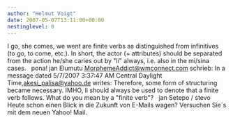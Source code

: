 ```yaml
---
author: "Helmut Voigt"
date: 2007-05-07T13:11:00+00:00
nestinglevel: 0
---
```

I go, she comes, we went are finite verbs as distinguished from infinitives (to go, to come, etc.). In short, the actor (+ attributes) should be separated from the action he/she caries out by "li" always, i.e. also in the mi/sina cases.   pona! jan Elumutu [MorphemeAddict@wmconnect.com](mailto://MorphemeAddict@wmconnect.com) schrieb: In a message dated 5/7/2007 3:37:47 AM Central Daylight Time,[akesi_palisa@yahoo.de](mailto://akesi_palisa@yahoo.de) writes:
 Therefore, some form of structuring became necessary. IMHO, li should always be used to denote that a finite verb follows. What do you mean by a "finite verb"?   jan Setepo / stevo Heute schon einen Blick in die Zukunft von E-Mails wagen? Versuchen Sie´s mit dem neuen Yahoo! Mail.